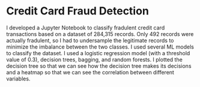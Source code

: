 # Credit Card Fraud Detection
I developed a Jupyter Notebook to classify fradulent credit card transactions based on a dataset of 284,315 records. Only 492 records were actually fradulent, so I had to undersample the legitimate records to minimize the imbalance between the two classes. I used several ML models to classify the dataset. I used a logistic regression model (with a threshold value of 0.3), decision trees, bagging, and random forests. I plotted the decision tree so that we can see how the decision tree makes its decisions and a heatmap so that we can see the correlation between different variables.
